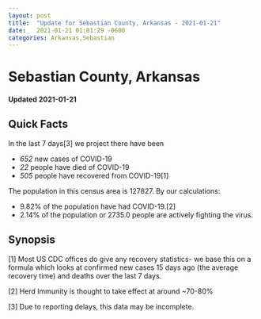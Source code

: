 ```yaml
---
layout: post
title:  "Update for Sebastian County, Arkansas - 2021-01-21"
date:   2021-01-21 01:01:29 -0600
categories: Arkansas,Sebastian
---
```


# Sebastian County, Arkansas
#### Updated 2021-01-21

## Quick Facts

In the last 7 days[3] we project there have been
- *652* new cases of COVID-19
- *22* people have died of COVID-19
- *505* people have recovered from COVID-19[1]

The population in this census area is 127827. By our calculations:
- 9.82% of the population have had COVID-19.[2]
- 2.14% of the population or 2735.0 people are actively fighting the virus.

## Synopsis




[1] Most US CDC offices do give any recovery statistics- we base this on a formula which looks at confirmed new cases
15 days ago (the average recovery time) and deaths over the last 7 days.

[2] Herd Immunity is thought to take effect at around ~70-80%

[3] Due to reporting delays, this data may be incomplete.
 
    